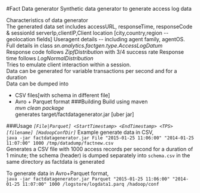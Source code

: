 #Fact Data generator
Synthetic data generator to generate access log data 
  
Characteristics of data generator<br>
The generated data set includes accessURL, responseTime, responseCode & sessionId
serverIp,clientIP,Client location [city,country,region -- geolocation fields]
Useragent details -- including agent family, agentOS.
Full details in class <em>sn.analytics.factgen.type.AccessLogDatum</em></br>
Response code follows <em>ZipfDistribution</em> with 3/4 success rate
Response time follows <em> LogNormalDistribution</em><br>
Tries to emulate client interaction within a session.<br>
Data can be generated for variable transactions per second and for a duration<br>
Data can be dumped into 
- CSV files[with schema in different file]
- Avro + Parquet format
###Building
Build using maven<br>
<em>mvn clean package</em> <br>
generates target/factdatagenerator.jar [uber jar]

###Usage
<em>`[File|Parquet] <StartTimestamp> <EndTimestamp> <TPS> [filename] [HadoopConfDir]` </em>
Example generate data in CSV, <br>
`java -jar factdatagenerator.jar File "2015-01-25 11:06:00" "2014-01-25 11:07:00" 1000 /tmp/datadump/factnew.csv` <br>
Generates a CSV file with 1000 access records per second for a duration of 1 minute; the schema (header) is dumped separately into `schema.csv` in the same directory as factdata is generated<br>

To generate data in Avro+Parquet format,<br>
`java -jar factdatagenerator.jar Parquet "2015-01-25 11:06:00" "2014-01-25 11:07:00" 1000 /logstore/logdata1.parq /hadoop/conf`

